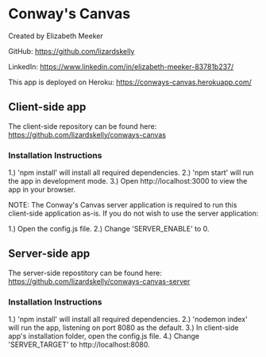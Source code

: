 # Conway's Canvas

Created by Elizabeth Meeker

GitHub: https://github.com/lizardskelly

LinkedIn: https://www.linkedin.com/in/elizabeth-meeker-83781b237/

This app is deployed on Heroku: https://conways-canvas.herokuapp.com/

## Client-side app

The client-side repository can be found here: https://github.com/lizardskelly/conways-canvas

### Installation Instructions

1.) 'npm install' will install all required dependencies. 
2.) 'npm start' will run the app in development mode.
3.) Open http://localhost:3000 to view the app in your browser.

NOTE: The Conway's Canvas server application is required to run this client-side application as-is.
If you do not wish to use the server application:

1.) Open the config.js file.
2.) Change 'SERVER_ENABLE' to 0.

## Server-side app

The server-side repostitory can be found here: https://github.com/lizardskelly/conways-canvas-server

### Installation Instructions

1.) 'npm install' will install all required dependencies. 
2.) 'nodemon index' will run the app, listening on port 8080 as the default.
3.) In client-side app's installation folder, open the config.js file.
4.) Change 'SERVER_TARGET' to http://localhost:8080. 